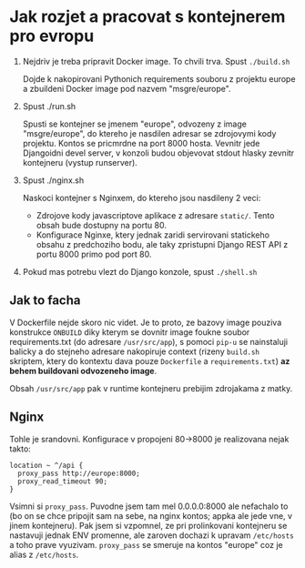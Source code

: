 Jak rozjet a pracovat s kontejnerem pro evropu
==============================================

1. Nejdriv je treba pripravit Docker image. To chvili trva. Spust
   `./build.sh`

   Dojde k nakopirovani Pythonich requirements souboru z projektu europe
   a zbuildeni Docker image pod nazvem "msgre/europe".

2. Spust ./run.sh

   Spusti se kontejner se jmenem "europe", odvozeny z image "msgre/europe", do
   ktereho je nasdilen adresar se zdrojovymi kody projektu.
   Kontos se pricmrdne na port 8000 hosta.
   Vevnitr jede Djangoidni devel server, v konzoli budou objevovat stdout
   hlasky zevnitr kontejneru (vystup runserver).

3. Spust ./nginx.sh

   Naskoci kontejner s Nginxem, do ktereho jsou nasdileny 2 veci:

   * Zdrojove kody javascriptove aplikace z adresare `static/`. Tento obsah
     bude dostupny na portu 80.
   * Konfigurace Nginxe, ktery jednak zaridi servirovani statickeho obsahu
     z predchoziho bodu, ale taky zpristupni Django REST API z portu 8000
     primo pod port 80.

4. Pokud mas potrebu vlezt do Django konzole, spust `./shell.sh`


Jak to facha
------------

V Dockerfile nejde skoro nic videt. Je to proto, ze bazovy image pouziva konstrukce
`ONBUILD` diky kterym se dovnitr image foukne soubor requirements.txt (do adresare
`/usr/src/app`), s pomoci `pip-u` se nainstaluji balicky a do stejneho adresare
nakopiruje context (rizeny `build.sh` skriptem, ktery do kontextu dava pouze
`Dockerfile` a `requirements.txt`) **az behem buildovani odvozeneho image**.

Obsah `/usr/src/app` pak v runtime kontejneru prebijim zdrojakama z matky.

Nginx
-----

Tohle je srandovni. Konfigurace v propojeni 80->8000 je realizovana nejak takto:

    location ~ ^/api {
      proxy_pass http://europe:8000;
      proxy_read_timeout 90;
    }

Vsimni si `proxy_pass`. Puvodne jsem tam mel 0.0.0.0:8000 ale nefachalo to
(bo on se chce pripojit sam na sebe, na nginx kontos; appka ale jede vne, v jinem
kontejneru). Pak jsem si vzpomnel, ze pri prolinkovani kontejneru se nastavuji 
jednak ENV promenne, ale zaroven dochazi k upravam `/etc/hosts` a toho prave vyuzivam.
`proxy_pass` se smeruje na kontos "europe" coz je alias z `/etc/hosts`.
